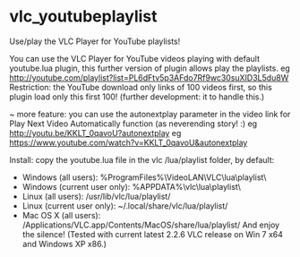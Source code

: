 # vlc_youtubeplaylist
Use/play the VLC Player for YouTube playlists!

You can use the VLC Player for YouTube videos playing with default youtube.lua plugin, this further version of plugin allows play the playlists.
  eg http://youtube.com/playlist?list=PL6dFtv5p3AFdo7Rf9wc30suXID3L5du8W
Restriction: the YouTube download only links of 100 videos first, so this plugin load only this first 100! (further development: it to handle this.)

~ more feature: you can use the autonextplay parameter in the video link for Play Next Video Automatically function (as neverending story! :)
  eg http://youtu.be/KKLT_0qavoU?autonextplay
  eg https://www.youtube.com/watch?v=KKLT_0qavoU&autonextplay

Install: copy the youtube.lua file in the vlc /lua/playlist folder, by default:
+ Windows (all users): %ProgramFiles%\VideoLAN\VLC\lua\playlist\
+ Windows (current user only): %APPDATA%\vlc\lua\playlist\
+ Linux (all users): /usr/lib/vlc/lua/playlist/
+ Linux (current user only): ~/.local/share/vlc/lua/playlist/
+ Mac OS X (all users): /Applications/VLC.app/Contents/MacOS/share/lua/playlist/
And enjoy the silence!
(Tested with current latest 2.2.6 VLC release on Win 7 x64 and Windows XP x86.)
